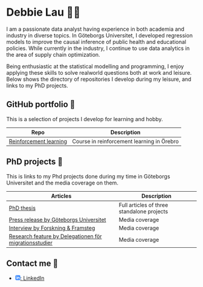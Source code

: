 
# Debbie Lau :woman_technologist:

I am a passionate data analyst having experience in both academia and industry in diverse topics. In Göteborgs Universitet, I developed regression models to improve the causal inference of public health and educational policies. While currently in the industry, I continue to use data analytics in the area of supply chain optimization.

Being enthusiastic at the statistical modelling and programming, I enjoy applying these skills to solve realworld questions both at work and leisure. Below shows the directory of repositories I develop during my leisure, and links to my PhD projects.


## GitHub portfolio :briefcase:
This is a selection of projects I develop for learning and hobby.

| Repo                                  | Description                                |
| ------------------------------------- | ------------------------------------------ |
| [Reinforcement learning][reinf_learn] | Course in reinforcement learning in Örebro |

[reinf_learn]: https://github.com/Db-Lau/Reinforcement-Learning-Course

## PhD projects :book:

This is links to my Phd projects done during my time in Göteborgs Universitet and the media coverage on them. 

| Articles                      | Description                               |
| ----------------------------- | ----------------------------------------- |
| [PhD thesis][full_article] | Full articles of three standalone projects |
| [Press release by Göteborgs Universitet][gu]| Media coverage|
| [Interview by Forskning & Framsteg][fof]| Media coverage|
| [Research feature by Delegationen för migrationsstudier][delmi]| Media coverage|

[full_article]: https://gupea.ub.gu.se/bitstream/2077/64123/1/gupea_2077_64123_1.pdf
[gu]: https://www.gu.se/en/news/school-segregation-have-long-term-effects-on-relationship-and-work-segregation
[fof]: https://fof.se/artikel/segregerad-skola-paverkar-framtida-relationer
[delmi]: https://www.delmi.se/publikationer/avhandlingsnytt-2021-5-tidsbegransade-uppehallstillstand-egenforetagande-och-skolsegregation-aktuella-avhandlingar-om-utrikes-fodda-pa-arbetsmarknaden/

## Contact me :iphone:

- [![linkedIn icon](assets/linkedIn-icon.png): LinkedIn][linkedin]

[linkedin]: https://www.linkedin.com/in/debbielau2018
